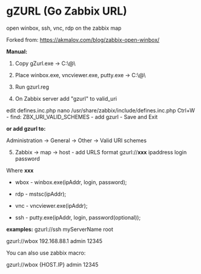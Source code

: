 # gZURL (Go Zabbix URL)
open winbox, ssh, vnc, rdp on the zabbix map

Forked from:
https://akmalov.com/blog/zabbix-open-winbox/

**Manual:**
1. Copy gZurl.exe -> C:\\@\

2. Place winbox.exe, vncviewer.exe, putty.exe -> C:\\@\

3. Run  gzurl.reg 

4. On Zabbix server add "gzurl" to valid_uri

edit defines.inc.php 
nano /usr/share/zabbix/include/defines.inc.php
Ctrl+W - find: ZBX_URI_VALID_SCHEMES - add gzurl - Save and Exit

**or add gzurl to:**

Administration -> General -> Other -> Valid URI schemes


5. Zabbix -> map -> host - add URLS format
gzurl://**xxx** ipaddress login password

Where **xxx**
* wbox - winbox.exe(ipAddr, login, password);

* rdp - mstsc(ipAddr);

* vnc - vncviewer.exe(ipAddr);

* ssh - putty.exe(ipAddr, login, password(optional));

**examples:** 
gzurl://ssh myServerName root

gzurl://wbox 192.168.88.1 admin 12345

You can also use zabbix macro:

gzurl://wbox {HOST.IP} admin 12345

